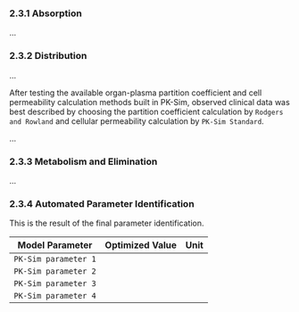 ### 2.3.1	Absorption

...

### 2.3.2	Distribution

...

After testing the available organ-plasma partition coefficient and cell permeability calculation methods built in PK-Sim, observed clinical data was best described by choosing the partition coefficient calculation by `Rodgers and Rowland` and cellular permeability calculation by `PK-Sim Standard`. 

...

### 2.3.3	Metabolism and Elimination

...

### 2.3.4	Automated Parameter Identification

This is the result of the final parameter identification.

| Model Parameter      | Optimized Value | Unit |
| -------------------- | --------------- | ---- |
| `PK-Sim parameter 1` |                 |      |
| `PK-Sim parameter 2` |                 |      |
| `PK-Sim parameter 3` |                 |      |
| `PK-Sim parameter 4` |                 |      |


